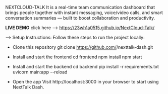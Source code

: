 NEXTCLOUD-TALK 
It is a real-time team communication dashboard that brings people together with instant messaging, voice/video calls, and smart conversation summaries — built to boost collaboration and productivity.


**LIVE DEMO**
click here  --> https://23wh1a0515.github.io/NextCloud-Talk/ 


--> Setup Instructions:
Follow these steps to run the project locally:

* Clone this repository
 git clone https://github.com/<your-username>/nexttalk-dash.git

* Install and start the frontend
  cd frontend
  npm install
  npm start
  
* Install and start the backend
  cd backend
  pip install -r requirements.txt
  uvicorn main:app --reload
  
* Open the app
  Visit http://localhost:3000
  in your browser to start using NextTalk Dash.
